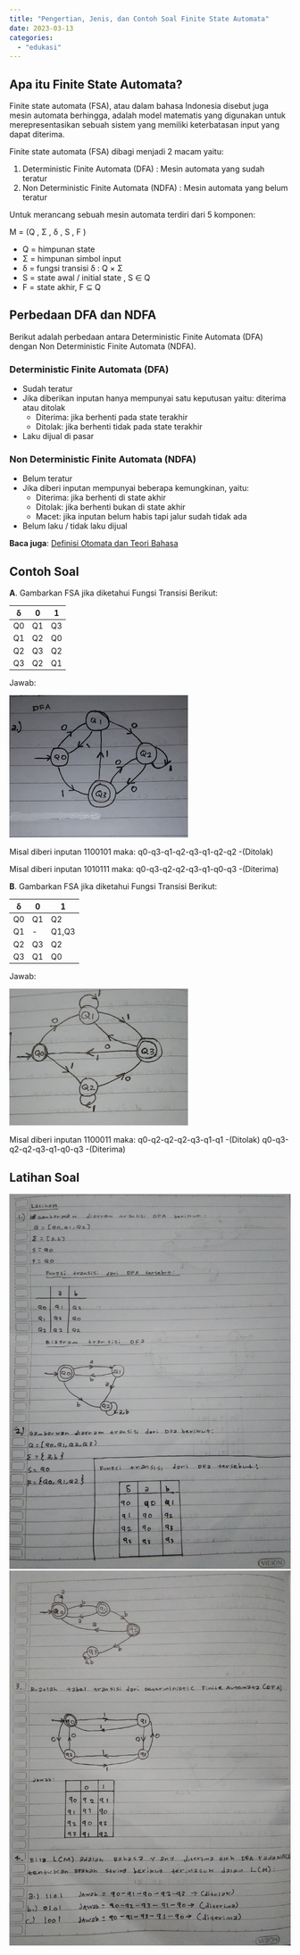 ```yaml
---
title: "Pengertian, Jenis, dan Contoh Soal Finite State Automata"
date: 2023-03-13
categories: 
  - "edukasi"
---
```


## Apa itu Finite State Automata?

Finite state automata (FSA), atau dalam bahasa Indonesia disebut juga mesin automata berhingga, adalah model matematis yang digunakan untuk merepresentasikan sebuah sistem yang memiliki keterbatasan input yang dapat diterima.

Finite state automata (FSA) dibagi menjadi 2 macam yaitu:

1. Deterministic Finite Automata (DFA) : Mesin automata yang sudah teratur
2. Non Deterministic Finite Automata (NDFA) : Mesin automata yang belum teratur

Untuk merancang sebuah mesin automata terdiri dari 5 komponen:

M = (Q , Σ , δ , S , F )

- Q = himpunan state
- Σ = himpunan simbol input
- δ = fungsi transisi δ : Q × Σ
- S = state awal / initial state , S ∈ Q
- F = state akhir, F ⊆ Q

## Perbedaan DFA dan NDFA

Berikut adalah perbedaan antara Deterministic Finite Automata (DFA) dengan Non Deterministic Finite Automata (NDFA).

### Deterministic Finite Automata (DFA)

- Sudah teratur
- Jika diberikan inputan hanya mempunyai satu keputusan yaitu: diterima atau ditolak
    - Diterima: jika berhenti pada state terakhir
    - Ditolak: jika berhenti tidak pada state terakhir
- Laku dijual di pasar

### Non Deterministic Finite Automata (NDFA)

- Belum teratur
- Jika diberi inputan mempunyai beberapa kemungkinan, yaitu:
    - Diterima: jika berhenti di state akhir
    - Ditolak: jika berhenti bukan di state akhir
    - Macet: jika inputan belum habis tapi jalur sudah tidak ada
- Belum laku / tidak laku dijual

**Baca juga**: [Definisi Otomata dan Teori Bahasa](https://ajiekusumadhany.com/definisi-otomata-dan-teori-bahasa/)

## Contoh Soal

**A**. Gambarkan FSA jika diketahui Fungsi Transisi Berikut:

| δ | 0 | 1 |
| --- | --- | --- |
| Q0 | Q1 | Q3 |
| Q1 | Q2 | Q0 |
| Q2 | Q3 | Q2 |
| Q3 | Q2 | Q1 |

Jawab:

![](images/IMG_20230308_193715.JPG)

Misal diberi inputan 1100101 maka: q0-q3-q1-q2-q3-q1-q2-q2 -(Ditolak)

Misal diberi inputan 1010111 maka: q0-q3-q2-q2-q3-q1-q0-q3 -(Diterima)

**B**. Gambarkan FSA jika diketahui Fungsi Transisi Berikut:

| δ | 0 | 1 |
| --- | --- | --- |
| Q0 | Q1 | Q2 |
| Q1 | \- | Q1,Q3 |
| Q2 | Q3 | Q2 |
| Q3 | Q1 | Q0 |

Jawab:

![](images/IMG_20230308_193748.JPG)

Misal diberi inputan 1100011 maka: q0-q2-q2-q2-q3-q1-q1 -(Ditolak) q0-q3-q2-q2-q3-q1-q0-q3 -(Diterima)

## Latihan Soal

![](images/IMG_20230308_194733.jpg) ![](images/IMG_20230308_194805.jpg)
